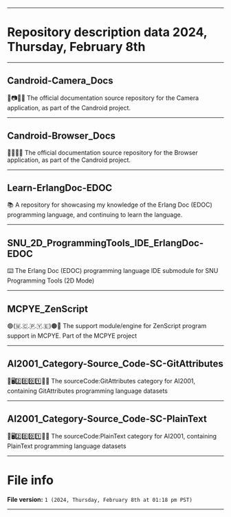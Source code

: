 
***

# Repository description data 2024, Thursday, February 8th

---

## Candroid-Camera_Docs

🤖️📷️📱️📖️ The official documentation source repository for the Camera application, as part of the Candroid project.

---

## Candroid-Browser_Docs

🤖️🌐️📱️📖️ The official documentation source repository for the Browser application, as part of the Candroid project.

---

## Learn-ErlangDoc-EDOC

📚️ A repository for showcasing my knowledge of the Erlang Doc (EDOC) programming language, and continuing to learn the language.

---

## SNU_2D_ProgrammingTools_IDE_ErlangDoc-EDOC

⌨️ The Erlang Doc (EDOC) programming language IDE submodule for SNU Programming Tools (2D Mode) 

---

## MCPYE_ZenScript

🟢️(🇲.🇨.🇵.🇾.🇪)🟤️📜️ The support module/engine for ZenScript program support in MCPYE. Part of the MCPYE project

---

## AI2001_Category-Source_Code-SC-GitAttributes

🧠️🖥️2️⃣️0️⃣️0️⃣️1️⃣️💾️📜️ The sourceCode:GitAttributes category for AI2001, containing GitAttributes programming language datasets

---

## AI2001_Category-Source_Code-SC-PlainText

🧠️🖥️2️⃣️0️⃣️0️⃣️1️⃣️💾️📜️ The sourceCode:PlainText category for AI2001, containing PlainText programming language datasets

***

# File info

**File version:** `1 (2024, Thursday, February 8th at 01:18 pm PST)`

***

